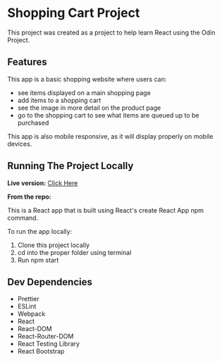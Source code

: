 # Shopping Cart Project

This project was created as a project to help learn React using the Odin Project.  

## Features

This app is a basic shopping website where users can:

- see items displayed on a main shopping page
- add items to a shopping cart
- see the image in more detail on the product page
- go to the shopping cart to see what items are queued up to be purchased

This app is also mobile responsive, as it will display properly on mobile devices.

## Running The Project Locally

**Live version:**
[Click Here](https://shopping-cart-5000.herokuapp.com/)

**From the repo:**

This is a React app that is built using React's create React App npm command.  

To run the app locally:
1. Clone this project locally
2. cd into the proper folder using terminal
3. Run npm start

## Dev Dependencies
- Prettier
- ESLint
- Webpack
- React
- React-DOM
- React-Router-DOM
- React Testing Library
- React Bootstrap
